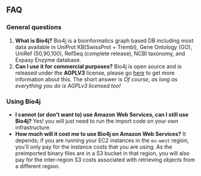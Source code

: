 ## FAQ

### General questions

1. **What is Bio4j?** Bio4j is a bioinformatics graph based DB including most data available in UniProt KB(SwissProt + Trembl), Gene Ontology (GO), UniRef (50,90,100), RefSeq (complete release), NCBI taxonomy, and Expasy Enzyme database.
2. **Can I use it for commercial purposes?**
Bio4j is open source and is released under the **AGPLV3** license, please go [here](http://www.gnu.org/licenses/agpl.html) to get more information about this. The short answer is _Of course, as long as everything you do is AGPLv3 licensed too!_

### Using Bio4j

- **I cannot (or don't want to) use Amazon Web Services, can I still use Bio4j?** Yes! you will just need to run the import code on your own infrastructure.
- **How much will it cost me to use Bio4j on Amazon Web Services?** It depends; if you are running your EC2 instances in the `eu-west` region, you'll only pay for the instance costs that you are using. As the preimported binary files are in a S3 bucket in that region, you will also pay for the inter-region S3 costs associated with retrieving objects from a different region.

<!-- ### Building Bio4j

1. **What is the size of the finale files (including all indexes and so on) at the end of the build?** The size of the DB at the end of the build currently is around 75 - 80 G. This is without counting the sequences of the genome elements from RefSeq, (these ones are stored independently as AWS S3 objects). 
2. **Can a build be incremental ? _add or update only what has changed between 2 releases of UniProtKB for example_ ?** Incremental builds are not possible, it would be quite difficult to see what should be changed plus all the repercussions of these changes; so why bother doing that when releases are changed normally in a monthly basis and the whole build does not take much time. Besides, if you're an AWS user, you can get your own EBS volume from our latest Snapshot in just a few seconds!
3. **How long it will take to do a complete build?** It currently takes around 24 hours in a AWS m2.2xlarge machine which basically has: 34.2 GB of memory and 13 EC2 Compute Units (4 virtual cores with 3.25 EC2 Compute Units each).
 -->
